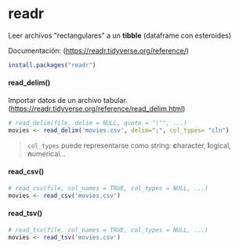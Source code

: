# readr

Leer archivos "rectangulares" a un **tibble** (dataframe con esteroides)

Documentación: (https://readr.tidyverse.org/reference/)

```R
install.packages("readr")
```

#### read_delim()

Importar datos de un archivo tabular. (https://readr.tidyverse.org/reference/read_delim.html)

```R
# read_delim(file, delim = NULL, quote = "\"", ...)
movies <- read_delim('movies.csv', delim=";", col_types= "cln")
```
> `col_types` puede representarse como string: **c**haracter, **l**ogical, **n**umerical...

#### read_csv()

```R
# read_csv(file, col_names = TRUE, col_types = NULL, ...)
movies <- read_csv('movies.csv')
```

#### read_tsv()

```R
# read_tsv(file, col_names = TRUE, col_types = NULL, ...)
movies <- read_tsv('movies.csv')
```